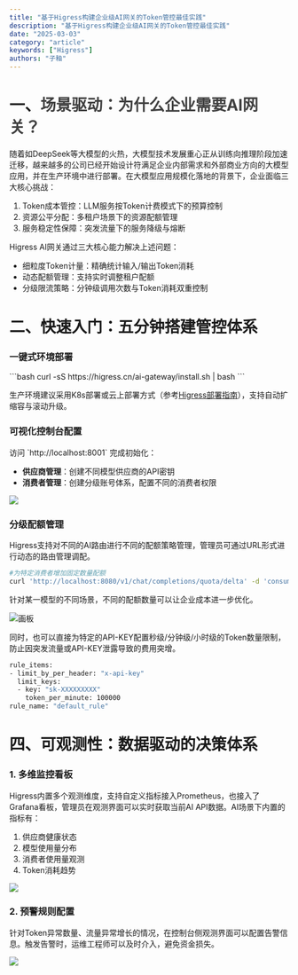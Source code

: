```yaml
---
title: "基于Higress构建企业级AI网关的Token管控最佳实践"
description: "基于Higress构建企业级AI网关的Token管控最佳实践"
date: "2025-03-03"
category: "article"
keywords: ["Higress"]
authors: "子釉"
---
```


<h1 id="ojca1">一、<font style="color:rgb(64, 64, 64);">场景驱动：为什么企业需要AI网关？</font></h1>
随着如DeepSeek等大模型的火热，大模型技术发展重心正从训练向推理阶段加速迁移，越来越多的公司已经开始设计符满足企业内部需求和外部商业方向的大模型应用，并在生产环境中进行部署。在大模型应用规模化落地的背景下，企业面临三大核心挑战：

1. Token成本管控：LLM服务按Token计费模式下的预算控制
2. 资源公平分配：多租户场景下的资源配额管理
3. 服务稳定性保障：突发流量下的服务降级与熔断

Higress AI网关通过三大核心能力解决上述问题：

+ 细粒度Token计量：精确统计输入/输出Token消耗
+ 动态配额管理：支持实时调整租户配额
+ 分级限流策略：分钟级调用次数与Token消耗双重控制

<h1 id="okxEf">二、快速入门：五分钟搭建管控体系</h1>
<h3 id="fxlsQ">一键式环境部署</h3>
```bash
curl -sS https://higress.cn/ai-gateway/install.sh | bash
```

生产环境建议采用K8s部署或云上部署方式（参考[Higress部署指南](https://higress.cn/docs/latest/user/quickstart/)），支持自动扩缩容与滚动升级。

<h3 id="vgyDZ">可视化控制台配置</h3>
访问 `http://localhost:8001` 完成初始化：

+ **供应商管理**：创建不同模型供应商的API密钥
+ **消费者管理**：创建分级账号体系，配置不同的消费者权限

![](https://intranetproxy.alipay.com/skylark/lark/0/2025/png/66357218/1741229995345-d2d322e7-c4a1-4d5e-aac2-1caca2ae26fd.png)



<h3 id="dwjhn">分级配额管理</h3>
Higress支持对不同的AI路由进行不同的配额策略管理，管理员可通过URL形式进行动态的路由管理调配。

```bash
#为特定消费者增加固定数量配额
curl 'http://localhost:8080/v1/chat/completions/quota/delta' -d 'consumer=aliyun-user1&value=100'
```

针对某一模型的不同场景，不同的配额数量可以让企业成本进一步优化。

![画板](https://intranetproxy.alipay.com/skylark/lark/0/2025/jpeg/66357218/1741231673459-09cc969b-654a-4c18-b4f9-a605cf24915c.jpeg)





同时，也可以直接为特定的API-KEY配置秒级/分钟级/小时级的Token数量限制，防止因突发流量或API-KEY泄露导致的费用突增。

```bash
rule_items:
- limit_by_per_header: "x-api-key"
  limit_keys:
  - key: "sk-XXXXXXXXX"
    token_per_minute: 100000
rule_name: "default_rule"
```

<h3 id="RLolM"></h3>
<h1 id="YnQCL">四、可观测性：数据驱动的决策体系</h1>
<h3 id="lOsxI">1. 多维监控看板</h3>
Higress内置多个观测维度，支持自定义指标接入Prometheus，也接入了Grafana看板，管理员在观测界面可以实时获取当前AI API数据。AI场景下内置的指标有：

1. 供应商健康状态
2. 模型使用量分布
3. 消费者使用量观测
4. Token消耗趋势

![](https://intranetproxy.alipay.com/skylark/lark/0/2025/png/66357218/1741229188562-8e084a4f-93db-4619-bbb5-a092ded78d2c.png)

<h3 id="aIyhz">2. 预警规则配置</h3>
针对Token异常数量、流量异常增长的情况，在控制台侧观测界面可以配置告警信息。触发告警时，运维工程师可以及时介入，避免资金损失。

![](https://intranetproxy.alipay.com/skylark/lark/0/2025/png/66357218/1741231748633-f8232415-b960-41b9-a84b-71c7026158ad.png)

<h2 id="LWa0P"></h2>
